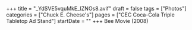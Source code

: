 +++
title = "_YdSVE5vquMkE_IZNOs8.avif"
draft = false
tags = ["Photos"]
categories = ["Chuck E. Cheese's"]
pages = ["CEC Coca-Cola Triple Tabletop Ad Stand"]
startDate = ""
+++
Bee Movie (2008)
